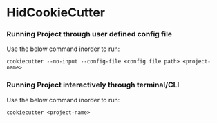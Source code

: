 # HidCookieCutter

### Running Project through user defined config file

Use the below command inorder to run:

`cookiecutter --no-input --config-file <config file path> <project-name>`

### Running Project interactively through terminal/CLI

Use the below command inorder to run:

`cookiecutter <project-name>`
